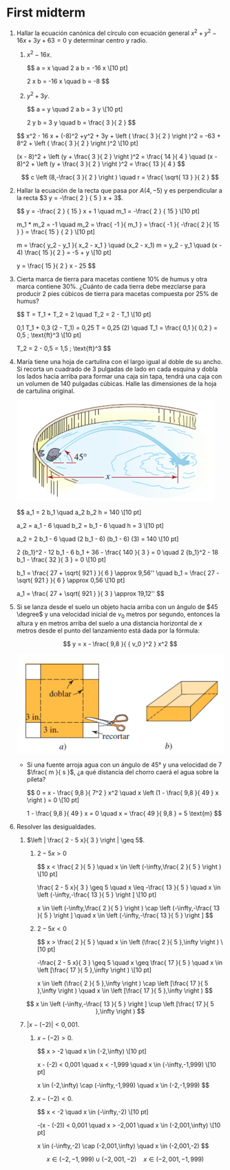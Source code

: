 # First midterm

1. Hallar la ecuación canónica del círculo con ecuación general $x^2 + y^2 - 16 x + 3 y + 63 = 0$ y determinar centro y radio.

    1. $x^2 - 16 x$.

        $$
        a = x \quad 2 a b = -16 x \\[10 pt]

        2 x b = -16 x \quad b = -8
        $$

    2. $y^2 + 3 y$.

        $$
        a = y \quad 2 a b = 3 y \\[10 pt]

        2 y b = 3 y \quad b = \frac{ 3 }{ 2 }
        $$

    $$
    x^2 - 16 x + (-8)^2 +y^2 + 3y + \left ( \frac{ 3 }{ 2 } \right )^2 = -63 + 8^2 + \left ( \frac{ 3 }{ 2 } \right )^2 \\[10 pt]

    (x - 8)^2 + \left (y + \frac{ 3 }{ 2 } \right )^2 = \frac{ 14 }{ 4 } \quad (x - 8)^2 + \left (y + \frac{ 3 }{ 2 } \right )^2 = \frac{ 13 }{ 4 }
    $$

    $$
    c \left (8,-\frac{ 3 }{ 2 } \right ) \quad r = \frac{ \sqrt{ 13 } }{ 2 }
    $$

2. Hallar la ecuación de la recta que pasa por $A(4,-5)$ y es perpendicular a la recta $3 y = -\frac{ 2 } { 5 } x + 3$.

    $$
    y = -\frac{ 2 } { 15 } x + 1 \quad m_1 = -\frac{ 2 } { 15 } \\[10 pt]

    m_1 * m_2 = -1 \quad m_2 = \frac{ -1 }{ m_1 } = \frac{ -1 }{ -\frac{ 2 }{ 15 } } = \frac{ 15 } { 2 } \\[10 pt]

    m = \frac{ y_2 - y_1 }{ x_2 - x_1 } \quad (x_2 - x_1) m = y_2 - y_1 \quad (x - 4) \frac{ 15 }{ 2 } = -5 + y \\[10 pt]

    y = \frac{ 15 }{ 2 } x - 25
    $$

3. Cierta marca de tierra para macetas contiene $10\%$ de humus y otra marca contiene $30\%$. ¿Cuánto de cada tierra debe mezclarse para producir $2$ pies cúbicos de tierra para macetas compuesta por $25\%$ de humus?

    $$
    T = T_1 + T_2 = 2 \quad T_2 = 2 - T_1 \\[10 pt]

    0,1 T_1 + 0,3 (2 - T_1) = 0,25 T = 0,25 (2) \quad T_1 = \frac{ 0,1 }{ 0,2 } = 0,5 \; \text{ft}^3 \\[10 pt]

    T_2 = 2 - 0,5 = 1,5 \; \text{ft}^3
    $$

4. María tiene una hoja de cartulina con el largo igual al doble de su ancho. Si recorta un cuadrado de $3$ pulgadas de lado en cada esquina y dobla los lados hacia arriba para formar una caja sin tapa, tendrá una caja con un volumen de $140$ pulgadas cúbicas. Halle las dimensiones de la hoja de cartulina original.

    ![4th problem](../../../assets/archived/Sara/matematicas_basicas/03_01-problem.png)

    $$
    a_1 = 2 b_1 \quad a_2 b_2 h = 140 \\[10 pt]

    a_2 = a_1 - 6 \quad b_2 = b_1 - 6 \quad h = 3 \\[10 pt]

    a_2 = 2 b_1 - 6 \quad (2 b_1 - 6) (b_1 - 6) (3) = 140 \\[10 pt]

    2 {b_1}^2 - 12 b_1 - 6 b_1 + 36 - \frac{ 140 }{ 3 } = 0 \quad 2 {b_1}^2 - 18 b_1 - \frac{ 32 }{ 3 } = 0 \\[10 pt]

    b_1 = \frac{ 27 + \sqrt{ 921 } }{ 6 } \approx 9,56'' \quad b_1 = \frac{ 27 - \sqrt{ 921 } }{ 6 } \approx 0,56 \\[10 pt]

    a_1 = \frac{ 27 + \sqrt{ 921 } }{ 3 } \approx 19,12''
    $$

5. Si se lanza desde el suelo un objeto hacia arriba con un ángulo de $45 \degree$ y una velocidad inicial de $v_0$ metros por segundo, entonces la altura y en metros arriba del suelo a una distancia horizontal de $x$ metros desde el punto del lanzamiento está dada por la fórmula:

    $$
    y = x - \frac{ 9,8 }{ { v_0 }^2 } x^2
    $$

    ![5th problem](../../../assets/archived/Sara/matematicas_basicas/03_02-problem.png)

   - Si una fuente arroja agua con un ángulo de 45° y una velocidad de 7 $\frac{ m }{ s }$, ¿a qué distancia del chorro caerá el agua sobre la pileta?

        $$
        0 = x - \frac{ 9,8 }{ 7^2 } x^2 \quad x \left (1 - \frac{ 9,8 }{ 49 } x \right ) = 0 \\[10 pt]

        1 - \frac{ 9,8 }{ 49 } x = 0 \quad x = \frac{ 49 }{ 9,8 } = 5 \text{m}
        $$

6. Resolver las desigualdades.

    1. $\left | \frac{ 2 - 5 x}{ 3 } \right | \geq 5$.

        1. $2 - 5 x > 0$

            $$
            x < \frac{ 2 }{ 5 } \quad x \in \left (-\infty,\frac{ 2 }{ 5 } \right ) \\[10 pt]

            \frac{ 2 - 5 x}{ 3 } \geq 5 \quad x \leq -\frac{ 13 }{ 5 } \quad x \in \left (-\infty,-\frac{ 13 }{ 5 } \right ] \\[10 pt]

            x \in \left (-\infty,\frac{ 2 }{ 5 } \right ) \cap \left (-\infty,-\frac{ 13 }{ 5 } \right ] \quad x \in \left (-\infty,-\frac{ 13 }{ 5 } \right ]
            $$

        2. $2 - 5 x < 0$

            $$
            x > \frac{ 2 }{ 5 } \quad x \in \left (\frac{ 2 }{ 5 },\infty \right ) \\[10 pt]

            -\frac{ 2 - 5 x}{ 3 } \geq 5 \quad x \geq \frac{ 17 }{ 5 } \quad x \in \left [\frac{ 17 }{ 5 },\infty \right ) \\[10 pt]

            x \in \left (\frac{ 2 }{ 5 },\infty \right ) \cap \left [\frac{ 17 }{ 5 },\infty \right ) \quad x \in \left [\frac{ 17 }{ 5 },\infty \right )
            $$

    $$
    x \in \left (-\infty,-\frac{ 13 }{ 5 } \right ] \cup \left [\frac{ 17 }{ 5 },\infty \right )
    $$

    7. $| x - (-2) | < 0,001$.

        1. $x - (-2) > 0$.

            $$
            x > -2 \quad x \in (-2,\infty) \\[10 pt]

            x - (-2)  < 0,001 \quad x < -1,999 \quad x \in (-\infty,-1,999) \\[10 pt]

            x \in (-2,\infty) \cap (-\infty,-1,999) \quad x \in (-2,-1,999)
            $$

        2. $x - (-2) < 0$.

            $$
            x < -2 \quad x \in (-\infty,-2) \\[10 pt]

            -(x - (-2))  < 0,001 \quad x > -2,001 \quad x \in (-2,001,\infty) \\[10 pt]

            x \in (-\infty,-2) \cap (-2,001,\infty) \quad x \in (-2,001,-2)
            $$

        $$
        x \in (-2,-1,999) \cup (-2,001,-2) \quad x \in (-2,001,-1,999)
        $$

